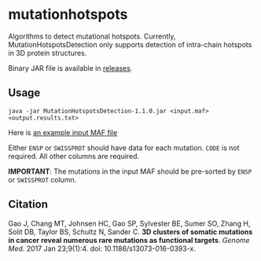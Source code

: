 # mutationhotspots
Algorithms to detect mutational hotspots. Currently, MutationHotspotsDetection only supports detection of intra-chain hotspots in 3D protein structures.

Binary JAR file is available in [releases](https://github.com/knowledgesystems/mutationhotspots/releases/latest).

## Usage


`java -jar MutationHotspotsDetection-1.1.0.jar <input.maf> <output.results.txt>`

Here is [an example input MAF file](https://github.com/knowledgesystems/mutationhotspots/blob/1.0.1/MutationHotspotsDetection/src/main/resources/data/example.maf)

Either `ENSP` or `SWISSPROT` should have data for each mutation. `CODE` is not required. All other columns are required.

**IMPORTANT**: The mutations in the input MAF should be pre-sorted by `ENSP` or `SWISSPROT` column.

## Citation

Gao J, Chang MT, Johnsen HC, Gao SP, Sylvester BE, Sumer SO, Zhang H, Solit DB, Taylor BS, Schultz N, Sander C.
__3D clusters of somatic mutations in cancer reveal numerous rare mutations as functional targets__.
_Genome Med_. 2017 Jan 23;9(1):4. doi: 10.1186/s13073-016-0393-x.
